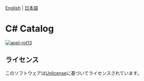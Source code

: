 [English](README.md) | [日本語](README.ja.md)

# C# Catalog

[![appl-rot13](https://circleci.com/gh/appl-rot13/CSharpCatalog.svg?style=shield)](https://app.circleci.com/pipelines/github/appl-rot13/CSharpCatalog)

## ライセンス

このソフトウェアは[Unlicense](LICENSE)に基づいてライセンスされています。
